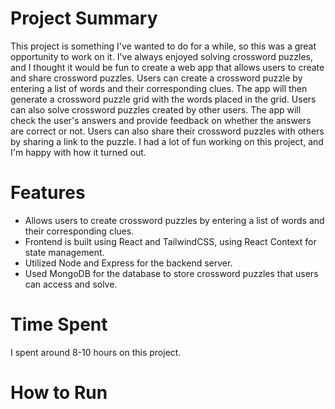 # Project Summary

This project is something I've wanted to do for a while, so this was a great opportunity to work on it. I've always enjoyed solving crossword puzzles, and I thought it would be fun to create a web app that allows users to create and share crossword puzzles. Users can create a crossword puzzle by entering a list of words and their corresponding clues. The app will then generate a crossword puzzle grid with the words placed in the grid. Users can also solve crossword puzzles created by other users. The app will check the user's answers and provide feedback on whether the answers are correct or not. Users can also share their crossword puzzles with others by sharing a link to the puzzle. I had a lot of fun working on this project, and I'm happy with how it turned out.

# Features

-   Allows users to create crossword puzzles by entering a list of words and their corresponding clues.
-   Frontend is built using React and TailwindCSS, using React Context for state management.
-   Utilized Node and Express for the backend server.
-   Used MongoDB for the database to store crossword puzzles that users can access and solve.

# Time Spent

I spent around 8-10 hours on this project.

# How to Run
